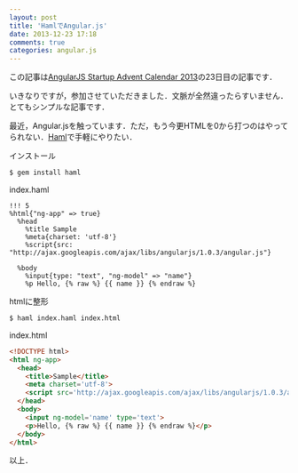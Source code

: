 ```yaml
---
layout: post
title: 'HamlでAngular.js'
date: 2013-12-23 17:18
comments: true
categories: angular.js
---
```


この記事は[AngularJS Startup Advent Calendar 2013](http://qiita.com/advent-calendar/2013/angularjs-startup)の23日目の記事です．

いきなりですが，参加させていただきました．文脈が全然違ったらすいません．とてもシンプルな記事です．

最近，Angular.jsを触っています．ただ，もう今更HTMLを0から打つのはやってられない．[Haml](http://haml.info/)で手軽にやりたい．

インストール

```bash
$ gem install haml
```

index.haml

```haml
!!! 5
%html{"ng-app" => true}
  %head
    %title Sample
    %meta{charset: 'utf-8'}
    %script{src: "http://ajax.googleapis.com/ajax/libs/angularjs/1.0.3/angular.js"}

  %body
    %input{type: "text", "ng-model" => "name"}
    %p Hello, {% raw %} {{ name }} {% endraw %}
```

htmlに整形

```bash
$ haml index.haml index.html
```

index.html

```html
<!DOCTYPE html>
<html ng-app>
  <head>
    <title>Sample</title>
    <meta charset='utf-8'>
    <script src='http://ajax.googleapis.com/ajax/libs/angularjs/1.0.3/angular.js'></script>
  </head>
  <body>
    <input ng-model='name' type='text'>
    <p>Hello, {% raw %} {{ name }} {% endraw %}</p>
  </body>
</html>
```

以上．
